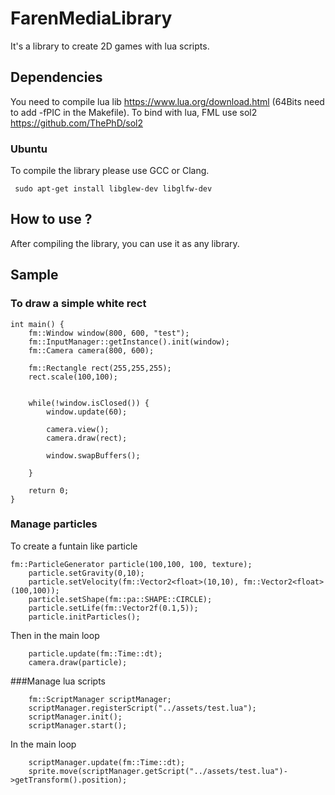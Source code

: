 # FarenMediaLibrary
It's a library to create 2D games with lua scripts.
## Dependencies
You need to compile lua lib https://www.lua.org/download.html (64Bits need to add -fPIC in the Makefile).
To bind with lua, FML use sol2 https://github.com/ThePhD/sol2
### Ubuntu
To compile the library please use GCC or Clang.
```
 sudo apt-get install libglew-dev libglfw-dev
```
## How to use ?
After compiling the library, you can use it as any library.

## Sample

### To draw a simple white rect
```
int main() {
	fm::Window window(800, 600, "test");
	fm::InputManager::getInstance().init(window);
	fm::Camera camera(800, 600);

	fm::Rectangle rect(255,255,255);
	rect.scale(100,100);


	while(!window.isClosed()) {
		window.update(60);

		camera.view();
		camera.draw(rect);

		window.swapBuffers();

	}

	return 0;
}
```
### Manage particles
To create a funtain like particle
```
fm::ParticleGenerator particle(100,100, 100, texture);
	particle.setGravity(0,10);
	particle.setVelocity(fm::Vector2<float>(10,10), fm::Vector2<float>(100,100));
	particle.setShape(fm::pa::SHAPE::CIRCLE);
	particle.setLife(fm::Vector2f(0.1,5));
	particle.initParticles();
```
Then in the main loop
```
	particle.update(fm::Time::dt);
	camera.draw(particle);

```

###Manage lua scripts
```
	fm::ScriptManager scriptManager;
	scriptManager.registerScript("../assets/test.lua");
	scriptManager.init();
	scriptManager.start();
```
In the main loop
```
	scriptManager.update(fm::Time::dt);
	sprite.move(scriptManager.getScript("../assets/test.lua")->getTransform().position); 
```
